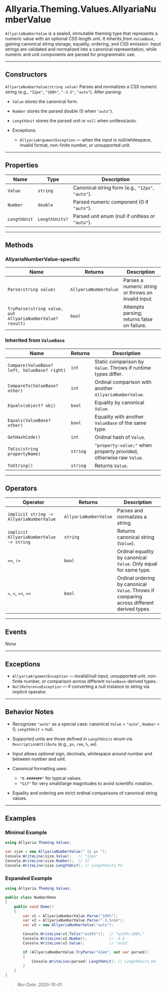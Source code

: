 # Allyaria.Theming.Values.AllyariaNumberValue

`AllyariaNumberValue` is a sealed, immutable theming type that represents a numeric value with an optional CSS length
unit. It *inherits from `ValueBase`*, gaining canonical string storage, equality, ordering, and CSS emission. Input
strings are validated and normalized into a canonical representation, while numeric and unit components are parsed
for programmatic use.

---

## Constructors

`AllyariaNumberValue(string value)`
Parses and normalizes a CSS numeric string (e.g., `"12px"`, `"100%"`, `"-3.5"`, `"auto"`).
After parsing:

* `Value` stores the canonical form.

* `Number` stores the parsed double (0 when `"auto"`).

* `LengthUnit` stores the parsed unit or `null` when unitless/auto.

* Exceptions:

    * `AllyariaArgumentException` — when the input is null/whitespace, invalid format, non-finite number, or unsupported
      unit.

---

## Properties

| Name         | Type           | Description                                       |
|--------------|----------------|---------------------------------------------------|
| `Value`      | `string`       | Canonical string form (e.g., `"12px"`, `"auto"`). |
| `Number`     | `double`       | Parsed numeric component (0 if `"auto"`).         |
| `LengthUnit` | `LengthUnits?` | Parsed unit enum (null if unitless or `"auto"`).  |

---

## Methods

### AllyariaNumberValue-specific

| Name                                                      | Returns               | Description                                         |
|-----------------------------------------------------------|-----------------------|-----------------------------------------------------|
| `Parse(string value)`                                     | `AllyariaNumberValue` | Parses a numeric string or throws on invalid input. |
| `TryParse(string value, out AllyariaNumberValue? result)` | `bool`                | Attempts parsing; returns false on failure.         |

### Inherited from `ValueBase`

| Name                                         | Returns  | Description                                                        |
|----------------------------------------------|----------|--------------------------------------------------------------------|
| `Compare(ValueBase? left, ValueBase? right)` | `int`    | Static comparison by `Value`. Throws if runtime types differ.      |
| `CompareTo(ValueBase? other)`                | `int`    | Ordinal comparison with another `AllyariaNumberValue`.             |
| `Equals(object? obj)`                        | `bool`   | Equality by canonical `Value`.                                     |
| `Equals(ValueBase? other)`                   | `bool`   | Equality with another `ValueBase` of the same type.                |
| `GetHashCode()`                              | `int`    | Ordinal hash of `Value`.                                           |
| `ToCss(string propertyName)`                 | `string` | `"property:value;"` when property provided, otherwise raw `Value`. |
| `ToString()`                                 | `string` | Returns `Value`.                                                   |

---

## Operators

| Operator                                 | Returns               | Description                                                                                |
|------------------------------------------|-----------------------|--------------------------------------------------------------------------------------------|
| `implicit string -> AllyariaNumberValue` | `AllyariaNumberValue` | Parses and normalizes a string.                                                            |
| `implicit AllyariaNumberValue -> string` | `string`              | Returns canonical string (`Value`).                                                        |
| `==`, `!=`                               | `bool`                | Ordinal equality by canonical `Value`. Only equal for same type.                           |
| `>`, `<`, `>=`, `<=`                     | `bool`                | Ordinal ordering by canonical `Value`. Throws if comparing across different derived types. |

---

## Events

*None*

---

## Exceptions

* `AllyariaArgumentException` — invalid/null input, unsupported unit, non-finite number, or comparison across different
  `ValueBase`-derived types.
* `NullReferenceException` — if converting a null instance to string via implicit operator.

---

## Behavior Notes

* Recognizes `"auto"` as a special case: canonical `Value` = `"auto"`, `Number` = 0, `LengthUnit` = null.
* Supported units are those defined in `LengthUnits` enum via `DescriptionAttribute` (e.g., `px`, `rem`, `%`, `em`).
* Input allows optional sign, decimals, whitespace around number and between number and unit.
* Canonical formatting uses:

    * `"0.#######"` for typical values.
    * `"G17"` for very small/large magnitudes to avoid scientific notation.
* Equality and ordering are strict ordinal comparisons of canonical string values.

---

## Examples

### Minimal Example

```csharp
using Allyaria.Theming.Values;

var size = new AllyariaNumberValue(" 12 px ");
Console.WriteLine(size.Value);   // "12px"
Console.WriteLine(size.Number);  // 12
Console.WriteLine(size.LengthUnit); // LengthUnits.Px
```

### Expanded Example

```csharp
using Allyaria.Theming.Values;

public class NumberDemo
{
    public void Demo()
    {
        var v1 = AllyariaNumberValue.Parse("100%");
        var v2 = AllyariaNumberValue.Parse("-3.5rem");
        var v3 = new AllyariaNumberValue("auto");

        Console.WriteLine(v1.ToCss("width"));  // "width:100%;"
        Console.WriteLine(v2.Number);          // -3.5
        Console.WriteLine(v3.Value);           // "auto"

        if (AllyariaNumberValue.TryParse("42em", out var parsed))
        {
            Console.WriteLine(parsed!.LengthUnit); // LengthUnits.Em
        }
    }
}
```

> *Rev Date: 2025-10-01*
